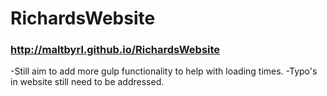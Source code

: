 # RichardsWebsite

### http://maltbyrl.github.io/RichardsWebsite

-Still aim to add more gulp functionality to help with loading times. 
-Typo's in website still need to be addressed.
